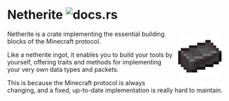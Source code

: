 # Netherite ![docs.rs](https://img.shields.io/docsrs/netherite)


<img src=".github/netherite.webp" align="right" width="100" style="padding: 10px;">

Netherite is a crate implementing the essential building blocks of the Minecraft protocol.

Like a netherite ingot, it enables you to build your tools by yourself, offering traits and methods
for implementing your very own data types and packets.

This is because the Minecraft protocol is always changing, and a fixed, up-to-date implementation is
really hard to maintain.
